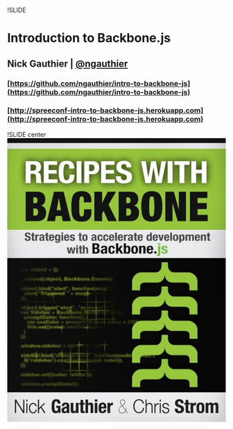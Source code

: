 !SLIDE 
# Introduction to Backbone.js
## Nick Gauthier | [@ngauthier](http://twitter.com/ngauthier)
### [https://github.com/ngauthier/intro-to-backbone-js](https://github.com/ngauthier/intro-to-backbone-js)
### [http://spreeconf-intro-to-backbone-js.herokuapp.com](http://spreeconf-intro-to-backbone-js.herokuapp.com)

!SLIDE center 
![Recipes with Backbone](cover.jpg)
